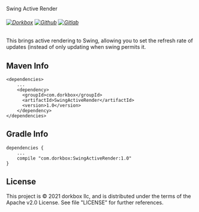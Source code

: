 Swing Active Render

###### [![Dorkbox](https://badge.dorkbox.com/dorkbox.svg "Dorkbox")](https://git.dorkbox.com/dorkbox/SwingActiveRender) [![Github](https://badge.dorkbox.com/github.svg "Github")](https://github.com/dorkbox/SwingActiveRender) [![Gitlab](https://badge.dorkbox.com/gitlab.svg "Gitlab")](https://gitlab.com/dorkbox/SwingActiveRender)


This brings active rendering to Swing, allowing you to set the refresh rate of updates (instead of only updating when swing permits it.

Maven Info
---------
```
<dependencies>
    ...
    <dependency>
      <groupId>com.dorkbox</groupId>
      <artifactId>SwingActiveRender</artifactId>
      <version>1.0</version>
    </dependency>
</dependencies>
```

Gradle Info
---------
````
dependencies {
    ...
    compile "com.dorkbox:SwingActiveRender:1.0"
}
````


License
---------
This project is © 2021 dorkbox llc, and is distributed under the terms of the Apache v2.0 License. See file "LICENSE" for further 
references.

